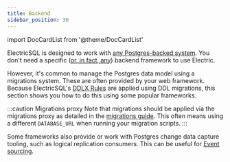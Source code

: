 ```yaml
---
title: Backend
sidebar_position: 30
---
```


import DocCardList from '@theme/DocCardList'

ElectricSQL is designed to work with [any Postgres-backed system](../../usage/installation/postgres.md). You don't need a specific ([or, in fact, any](./other.md)) backend framework to use Electric.

However, it's common to manage the Postgres data model using a migrations system. These are often provided by your web framework. Because ElectricSQL's [DDLX Rules](../../api/ddlx.md) are applied using DDL migrations, this section shows you how to do this using some popular frameworks.

:::caution Migrations proxy
Note that migrations should be applied via the migrations proxy as detailed in the [migrations guide](../../usage/data-modelling/migrations.md#migrations-proxy). This often means using a different `DATABASE_URL` when running your migration scripts.
:::

Some frameworks also provide or work with Postgres change data capture tooling, such as logical replication consumers. This can be useful for [Event sourcing](../event-sourcing/index.md).

<DocCardList />
